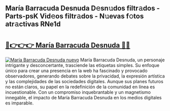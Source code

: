## María Barracuda Desnuda D𝚎sn𝚞dos filtr𝚊dos - Parts-psK Vid𝚎os filtr𝚊dos - N𝚞evas f𝚘tos atr𝚊ctivas RNe1d

# <h2><a href="http://mb2wliw.tromn.icu/?c=Mar%c3%ada+Barracuda+Desnuda">🔗👉👉👉 María Barracuda Desnuda 🔗🔗</a></h2>

[![María Barracuda Desnuda nuevo](https://i.imgur.com/pEAQMta.gif)](http://mb2wliw.tromn.icu/?c=Mar%c3%ada+Barracuda+Desnuda)
María Barracuda Desnuda, un personaje intrigante y desconcertante, trasciende las etiquetas simples. Su enfoque único para crear una presencia en la web ha fascinado y provocado observadores, generando debates sobre la privacidad, la expresión artística y las complejidades de las sociedades digitales. Aunque sus planes futuros no están claros, su papel en la redefinición de la comunidad en línea es incuestionable. Con un compromiso inquebrantable y un magnetismo innegable, el impacto de María Barracuda Desnuda en los medios digitales es imparable.
